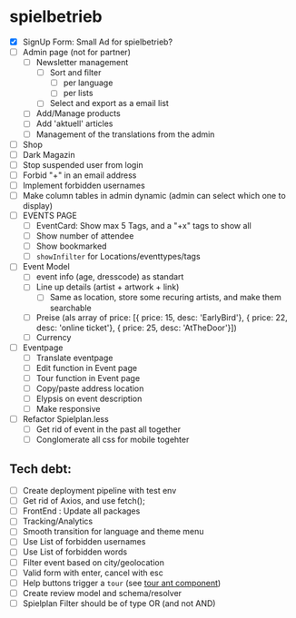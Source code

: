 # spielbetrieb

- [x] SignUp Form: Small Ad for spielbetrieb? 
- [ ] Admin page (not for partner)
  - [ ] Newsletter management
    - [ ] Sort and filter
      - [ ] per language
      - [ ] per lists
    - [ ] Select and export as a email list
  - [ ] Add/Manage products
  - [ ] Add 'aktuell' articles
  - [ ] Management of the translations from the admin
- [ ] Shop
- [ ] Dark Magazin
- [ ] Stop suspended user from login
- [ ] Forbid "+" in an email address
- [ ] Implement forbidden usernames
- [ ] Make column tables in admin dynamic (admin can select which one to display)
- [ ] EVENTS PAGE
  - [ ] EventCard: Show max 5 Tags, and a "+x" tags to show all
  - [ ] Show number of attendee
  - [ ] Show bookmarked
  - [ ] `showInfilter` for Locations/eventtypes/tags
- [ ] Event Model
  - [ ] event info (age, dresscode) as standart 
  - [ ] Line up details (artist + artwork + link)
    - [ ] Same as location, store some recuring artists, and make them searchable
  - [ ] Preise (als array of price: [{ price: 15, desc: 'EarlyBird'}, { price: 22, desc: 'online ticket'}, { price: 25, desc: 'AtTheDoor'}])
  - [ ] Currency
- [ ] Eventpage
  - [ ] Translate eventpage
  - [ ] Edit function in Event page
  - [ ] Tour function in Event page
  - [ ] Copy/paste address location
  - [ ] Elypsis on event description
  - [ ] Make responsive
- [ ] Refactor Spielplan.less
  - [ ] Get rid of event in the past all together
  - [ ] Conglomerate all css for mobile togehter 

## Tech debt:

- [ ] Create deployment pipeline with test env
- [ ] Get rid of Axios, and use fetch();
- [ ] FrontEnd : Update all packages
- [ ] Tracking/Analytics
- [ ] Smooth transition for language and theme menu
- [ ] Use List of forbidden usernames
- [ ] Use List of forbidden words
- [ ] Filter event based on city/geolocation
- [ ] Valid form with enter, cancel with esc
- [ ] Help buttons trigger a `tour` (see [tour ant component](https://ant.design/components/tour))
- [ ] Create review model and schema/resolver
- [ ] Spielplan Filter should be of type OR (and not AND)